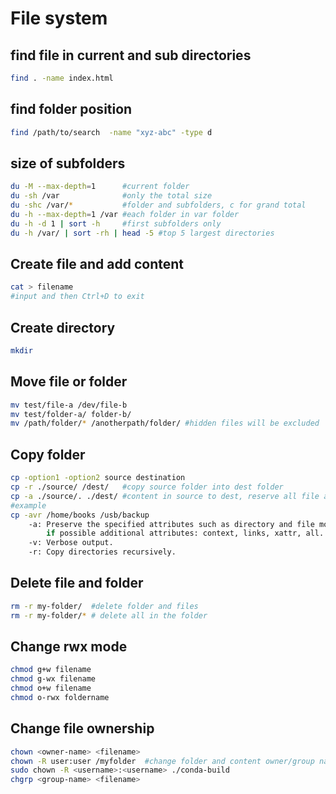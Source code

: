 # File system

## find file in current and sub directories
```sh
find . -name index.html
```

## find folder position
```sh
find /path/to/search  -name "xyz-abc" -type d
```

## size of subfolders
```sh
du -M --max-depth=1      #current folder
du -sh /var              #only the total size
du -shc /var/*           #folder and subfolders, c for grand total
du -h --max-depth=1 /var #each folder in var folder
du -h -d 1 | sort -h     #first subfolders only
du -h /var/ | sort -rh | head -5 #top 5 largest directories
```

## Create file and add content
```sh
cat > filename
#input and then Ctrl+D to exit
```

## Create directory
```sh
mkdir
```

## Move file or folder
```sh
mv test/file-a /dev/file-b
mv test/folder-a/ folder-b/
mv /path/folder/* /anotherpath/folder/ #hidden files will be excluded
```

## Copy folder
```sh
cp -option1 -option2 source destination
cp -r ./source/ /dest/   #copy source folder into dest folder
cp -a ./source/. ./dest/ #content in source to dest, reserve all file attributes
#example
cp -avr /home/books /usb/backup
    -a: Preserve the specified attributes such as directory and file mode, ownership, timestamps,
        if possible additional attributes: context, links, xattr, all.
    -v: Verbose output.
    -r: Copy directories recursively.
```

## Delete file and folder
```sh
rm -r my-folder/  #delete folder and files
rm -r my-folder/* # delete all in the folder
```

## Change rwx mode
```sh
chmod g+w filename
chmod g-wx filename
chmod o+w filename
chmod o-rwx foldername
```

## Change file ownership
```sh
chown <owner-name> <filename>
chown -R user:user /myfolder  #change folder and content owner/group names
sudo chown -R <username>:<username> ./conda-build
chgrp <group-name> <filename>
```
